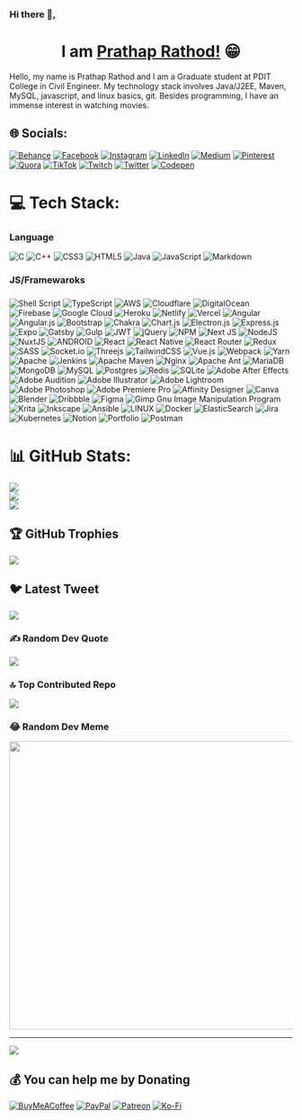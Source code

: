 ### Hi there 👋, 
<h1 align="center">I am <a href="https://prathaprathod.in" target="_blank">Prathap Rathod!</a> 😁</h1>
<!--
- 🔭 I’m currently working on ...
- 🌱 I’m currently learning ...
- 👯 I’m looking to collaborate on ...
- 🤔 I’m looking for help with ...
- 💬 Ask me about ...
- 📫 How to reach me: ...
- 😄 Pronouns: ...
- ⚡ Fun fact: ...
- 🤔 I’m looking for help with Statistics
- 👯 I’m looking to collaborate on ...
-->

Hello, my name is Prathap Rathod and I am a Graduate student at PDIT College in Civil Engineer. My technology stack involves Java/J2EE, Maven, MySQL, javascript, and linux basics, git. Besides programming, I have an immense interest in watching movies.


## 🌐 Socials:
[![Behance](https://img.shields.io/badge/Behance-1769ff?logo=behance&logoColor=white)](https://behance.net/prathaprathod) [![Facebook](https://img.shields.io/badge/Facebook-%231877F2.svg?logo=Facebook&logoColor=white)](https://facebook.com/prathapratthod) [![Instagram](https://img.shields.io/badge/Instagram-%23E4405F.svg?logo=Instagram&logoColor=white)](https://instagram.com/prathaprathod) [![LinkedIn](https://img.shields.io/badge/LinkedIn-%230077B5.svg?logo=linkedin&logoColor=white)](https://linkedin.com/in/prathaprathod) [![Medium](https://img.shields.io/badge/Medium-12100E?logo=medium&logoColor=white)](https://medium.com/@prathaprathod) [![Pinterest](https://img.shields.io/badge/Pinterest-%23E60023.svg?logo=Pinterest&logoColor=white)](https://pinterest.com/prathapratthod) [![Quora](https://img.shields.io/badge/Quora-%23B92B27.svg?logo=Quora&logoColor=white)](https://quora.com/profile/Prathap-Rathod) [![TikTok](https://img.shields.io/badge/TikTok-%23000000.svg?logo=TikTok&logoColor=white)](https://tiktok.com/@prathaprathod) [![Twitch](https://img.shields.io/badge/Twitch-%239146FF.svg?logo=Twitch&logoColor=white)](https://twitch.tv/prathaprathod) [![Twitter](https://img.shields.io/badge/Twitter-%231DA1F2.svg?logo=Twitter&logoColor=white)](https://twitter.com/prathapratthod) [![Codepen](https://img.shields.io/badge/Codepen-000000?logo=codepen&logoColor=white)](https://codepen.io/prathaprathod) 

# 💻 Tech Stack:

### Language
![C](https://img.shields.io/badge/c-%2300599C.svg?logo=c&logoColor=white) ![C++](https://img.shields.io/badge/c++-%2300599C.svg?logo=c%2B%2B&logoColor=white) ![CSS3](https://img.shields.io/badge/css3-%231572B6.svg?logo=css3&logoColor=white) ![HTML5](https://img.shields.io/badge/html5-%23E34F26.svg?logo=html5&logoColor=white) ![Java](https://img.shields.io/badge/java-%23ED8B00.svg?logo=java&logoColor=white) ![JavaScript](https://img.shields.io/badge/javascript-%23323330.svg?logo=javascript&logoColor=%23F7DF1E) ![Markdown](https://img.shields.io/badge/markdown-%23000000.svg?logo=markdown&logoColor=white) 

### JS/Framewaroks

### 
![Shell Script](https://img.shields.io/badge/shell_script-%23121011.svg?logo=gnu-bash&logoColor=white) ![TypeScript](https://img.shields.io/badge/typescript-%23007ACC.svg?logo=typescript&logoColor=white) ![AWS](https://img.shields.io/badge/AWS-%23FF9900.svg?logo=amazon-aws&logoColor=white) ![Cloudflare](https://img.shields.io/badge/Cloudflare-F38020?logo=Cloudflare&logoColor=white) ![DigitalOcean](https://img.shields.io/badge/DigitalOcean-%230167ff.svg?logo=digitalOcean&logoColor=white) ![Firebase](https://img.shields.io/badge/firebase-%23039BE5.svg?logo=firebase) ![Google Cloud](https://img.shields.io/badge/Google%20Cloud-%234285F4.svg?logo=google-cloud&logoColor=white) ![Heroku](https://img.shields.io/badge/heroku-%23430098.svg?logo=heroku&logoColor=white) ![Netlify](https://img.shields.io/badge/netlify-%23000000.svg?logo=netlify&logoColor=#00C7B7) ![Vercel](https://img.shields.io/badge/vercel-%23000000.svg?logo=vercel&logoColor=white) ![Angular](https://img.shields.io/badge/angular-%23DD0031.svg?logo=angular&logoColor=white) ![Angular.js](https://img.shields.io/badge/angular.js-%23E23237.svg?logo=angularjs&logoColor=white) ![Bootstrap](https://img.shields.io/badge/bootstrap-%23563D7C.svg?logo=bootstrap&logoColor=white) ![Chakra](https://img.shields.io/badge/chakra-%234ED1C5.svg?logo=chakraui&logoColor=white) ![Chart.js](https://img.shields.io/badge/chart.js-F5788D.svg?logo=chart.js&logoColor=white) ![Electron.js](https://img.shields.io/badge/Electron-191970?logo=Electron&logoColor=white) ![Express.js](https://img.shields.io/badge/express.js-%23404d59.svg?logo=express&logoColor=%2361DAFB) ![Expo](https://img.shields.io/badge/expo-1C1E24?logo=expo&logoColor=#D04A37) ![Gatsby](https://img.shields.io/badge/Gatsby-%23663399.svg?logo=gatsby&logoColor=white) ![Gulp](https://img.shields.io/badge/GULP-%23CF4647.svg?logo=gulp&logoColor=white) ![JWT](https://img.shields.io/badge/JWT-black?logo=JSON%20web%20tokens) ![jQuery](https://img.shields.io/badge/jquery-%230769AD.svg?logo=jquery&logoColor=white) ![NPM](https://img.shields.io/badge/NPM-%23000000.svg?logo=npm&logoColor=white) ![Next JS](https://img.shields.io/badge/Next-black?logo=next.js&logoColor=white) ![NodeJS](https://img.shields.io/badge/node.js-6DA55F?logo=node.js&logoColor=white) ![NuxtJS](https://img.shields.io/badge/Nuxt-black?logo=nuxt.js&logoColor=white) ![ANDROID](https://img.shields.io/badge/android-%2320232a.svg?logo=android&logoColor=%a4c639) ![React](https://img.shields.io/badge/react-%2320232a.svg?logo=react&logoColor=%2361DAFB) ![React Native](https://img.shields.io/badge/react_native-%2320232a.svg?logo=react&logoColor=%2361DAFB) ![React Router](https://img.shields.io/badge/React_Router-CA4245?logo=react-router&logoColor=white) ![Redux](https://img.shields.io/badge/redux-%23593d88.svg?logo=redux&logoColor=white) ![SASS](https://img.shields.io/badge/SASS-hotpink.svg?logo=SASS&logoColor=white) ![Socket.io](https://img.shields.io/badge/Socket.io-black?logo=socket.io&badgeColor=010101) ![Threejs](https://img.shields.io/badge/threejs-black?logo=three.js&logoColor=white) ![TailwindCSS](https://img.shields.io/badge/tailwindcss-%2338B2AC.svg?logo=tailwind-css&logoColor=white) ![Vue.js](https://img.shields.io/badge/vuejs-%2335495e.svg?logo=vuedotjs&logoColor=%234FC08D) ![Webpack](https://img.shields.io/badge/webpack-%238DD6F9.svg?logo=webpack&logoColor=black) ![Yarn](https://img.shields.io/badge/yarn-%232C8EBB.svg?logo=yarn&logoColor=white) ![Apache](https://img.shields.io/badge/apache-%23D42029.svg?logo=apache&logoColor=white) ![Jenkins](https://img.shields.io/badge/jenkins-%232C5263.svg?logo=jenkins&logoColor=white) ![Apache Maven](https://img.shields.io/badge/Apache%20Maven-C71A36?logo=Apache%20Maven&logoColor=white) ![Nginx](https://img.shields.io/badge/nginx-%23009639.svg?logo=nginx&logoColor=white) ![Apache Ant](https://img.shields.io/badge/Apache%20Ant-A81C7D?logo=Apache%20Ant&logoColor=white) ![MariaDB](https://img.shields.io/badge/MariaDB-003545?logo=mariadb&logoColor=white) ![MongoDB](https://img.shields.io/badge/MongoDB-%234ea94b.svg?logo=mongodb&logoColor=white) ![MySQL](https://img.shields.io/badge/mysql-%2300f.svg?logo=mysql&logoColor=white) ![Postgres](https://img.shields.io/badge/postgres-%23316192.svg?logo=postgresql&logoColor=white) ![Redis](https://img.shields.io/badge/redis-%23DD0031.svg?logo=redis&logoColor=white) ![SQLite](https://img.shields.io/badge/sqlite-%2307405e.svg?logo=sqlite&logoColor=white) ![Adobe After Effects](https://img.shields.io/badge/Adobe%20After%20Effects-9999FF.svg?logo=Adobe%20After%20Effects&logoColor=white) ![Adobe Audition](https://img.shields.io/badge/Adobe%20Audition-9999FF.svg?logo=Adobe%20Audition&logoColor=white) ![Adobe Illustrator](https://img.shields.io/badge/adobeillustrator-%23FF9A00.svg?logo=adobeillustrator&logoColor=white) ![Adobe Lightroom](https://img.shields.io/badge/Adobe%20Lightroom-31A8FF.svg?logo=Adobe%20Lightroom&logoColor=white) ![Adobe Photoshop](https://img.shields.io/badge/adobephotoshop-%2331A8FF.svg?logo=adobephotoshop&logoColor=white) ![Adobe Premiere Pro](https://img.shields.io/badge/Adobe%20Premiere%20Pro-9999FF.svg?logo=Adobe%20Premiere%20Pro&logoColor=white) ![Affinity Designer](https://img.shields.io/badge/affinitydesginer-%231B72BE.svg?logo=affinity-designer&logoColor=white) ![Canva](https://img.shields.io/badge/Canva-%2300C4CC.svg?logo=Canva&logoColor=white) ![Blender](https://img.shields.io/badge/blender-%23F5792A.svg?logo=blender&logoColor=white) ![Dribbble](https://img.shields.io/badge/Dribbble-EA4C89?logo=dribbble&logoColor=white) 	![Figma](https://img.shields.io/badge/figma-%23F24E1E.svg?logo=figma&logoColor=white) ![Gimp Gnu Image Manipulation Program](https://img.shields.io/badge/Gimp-657D8B?logo=gimp&logoColor=FFFFFF) ![Krita](https://img.shields.io/badge/Krita-203759?logo=krita&logoColor=EEF37B) ![Inkscape](https://img.shields.io/badge/Inkscape-e0e0e0?logo=inkscape&logoColor=080A13) ![Ansible](https://img.shields.io/badge/ansible-%231A1918.svg?logo=ansible&logoColor=white) ![LINUX](https://img.shields.io/badge/Linux-FCC624?logo=linux&logoColor=black) ![Docker](https://img.shields.io/badge/docker-%230db7ed.svg?logo=docker&logoColor=white) ![ElasticSearch](https://img.shields.io/badge/-ElasticSearch-005571?logo=elasticsearch) ![Jira](https://img.shields.io/badge/jira-%230A0FFF.svg?logo=jira&logoColor=white) ![Kubernetes](https://img.shields.io/badge/kubernetes-%23326ce5.svg?logo=kubernetes&logoColor=white) ![Notion](https://img.shields.io/badge/Notion-%23000000.svg?logo=notion&logoColor=white) ![Portfolio](https://img.shields.io/badge/Portfolio-%23000000.svg?logo=firefox&logoColor=#FF7139) ![Postman](https://img.shields.io/badge/Postman-FF6C37?logo=postman&logoColor=white)
# 📊 GitHub Stats:
![](https://github-readme-stats.vercel.app/api?username=prathaprathod&theme=dark&hide_border=false&include_all_commits=true&count_private=true)<br/>
![](https://github-readme-streak-stats.herokuapp.com/?user=prathaprathod&theme=dark&hide_border=false)<br/>
![](https://github-readme-stats.vercel.app/api/top-langs/?username=prathaprathod&theme=dark&hide_border=false&include_all_commits=true&count_private=true&layout=compact)

## 🏆 GitHub Trophies
![](https://github-profile-trophy.vercel.app/?username=prathaprathod&theme=radical&no-frame=false&no-bg=true&margin-w=4)

## 🐦 Latest Tweet
[![](https://gtce.itsvg.in/api?username=prathapratthod)](https://github.com/VishwaGauravIn/github-twitter-card-embed)

### ✍️ Random Dev Quote
![](https://quotes-github-readme.vercel.app/api?type=horizontal&theme=radical)

### 🔝 Top Contributed Repo
![](https://github-contributor-stats.vercel.app/api?username=prathaprathod&limit=5&theme=gitdimmed&combine_all_yearly_contributions=true)

### 😂 Random Dev Meme
<img src="https://rm.up.railway.app/" width="512px"/>

---
[![](https://visitcount.itsvg.in/api?id=prathaprathod&icon=0&color=3)](https://visitcount.itsvg.in)

  ## 💰 You can help me by Donating
  [![BuyMeACoffee](https://img.shields.io/badge/Buy%20Me%20a%20Coffee-ffdd00?style=for-the-badge&logo=buy-me-a-coffee&logoColor=black)](https://buymeacoffee.com/prathaprathod) [![PayPal](https://img.shields.io/badge/PayPal-00457C?style=for-the-badge&logo=paypal&logoColor=white)](https://paypal.me/prathapraathod) [![Patreon](https://img.shields.io/badge/Patreon-F96854?style=for-the-badge&logo=patreon&logoColor=white)](https://patreon.com/prathaprathod) [![Ko-Fi](https://img.shields.io/badge/Ko--fi-F16061?style=for-the-badge&logo=ko-fi&logoColor=white)](https://ko-fi.com/prathaprathod)
